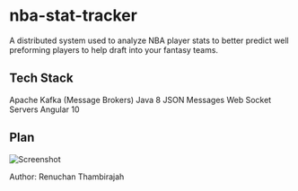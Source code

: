 # nba-stat-tracker

A distributed system used to analyze NBA player stats to better predict well preforming players to help draft into your fantasy teams.


## Tech Stack


Apache Kafka (Message Brokers)
Java 8
JSON Messages
Web Socket Servers
Angular 10

## Plan
![Screenshot](docs/nba-track.png.png)



Author: Renuchan Thambirajah
